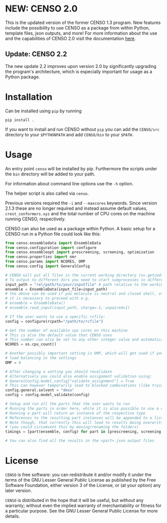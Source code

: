 # NEW: CENSO 2.0
This is the updated version of the former CENSO 1.3 program. New features include the possibility to use CENSO as a package from within Python, template files, json outputs, and more! For more information about the use and the capabilities of CENSO 2.0 visit the documentation [here](https://xtb-docs.readthedocs.io/en/latest/CENSO_docs/censo.html).

## Update: CENSO 2.2
The new update 2.2 improves upon version 2.0 by significantly upgrading the program's architecture, which is especially important for usage as a Python package.

# Installation
Can be installed using `pip` by running

    pip install .

If you want to install and run CENSO without `pip` you can add the `CENSO/src` directory to your `$PYTHONPATH` and add `CENSO/bin` to your `$PATH`.

# Usage
An entry point `censo` will be installed by pip. Furthermore the scripts under the `bin` directory will be added to your path.

For information about command line options use the `-h` option.

The helper script is also called via `censo`.

Previous versions required the ``-i`` and ``--maxcores`` keywords. Since version 2.1.3 these are no longer required 
and instead assume default values, ``crest_conformers.xyz`` and the total number of CPU cores on the machine 
running CENSO, respectively.

CENSO can also be used as a package within Python. A basic setup for a CENSO run in a Python file could look like this:
```python
from censo.ensembledata import EnsembleData
from censo.configuration import configure
from censo.ensembleopt import prescreening, screening, optimization
from censo.properties import nmr
from censo.params import NCORES, OMP
from censo.config import GeneralConfig

# CENSO will put all files in the current working directory (os.getcwd())
# To output to different dirs you need to start subprocesses in different working directories using e.g. subprocess.Popen
input_path = "rel/path/to/your/inputfile" # path relative to the working directory
ensemble = EnsembleData(input_file=input_path) 
# the above can be used if you molecule is neutral and closed shell, otherwise
# it is necessary to proceed with e.g.
# ensemble = EnsembleData()
# ensemble.read_input(input_path, charge=-1, unpaired=1)

# If the user wants to use a specific rcfile:
config = configure(rcpath="/path/to/rcfile")

# Get the number of available cpu cores on this machine
# This is also the default value that CENSO uses
# This number can also be set to any other integer value and automatically checked for validity
NCORES = os.cpu_count()

# Another possibly important setting is OMP, which will get used if you disabled the automatic 
# load balancing in the settings
OMP = 4

# After changing a setting you should revalidate
# Alternatively you could also enable assignment validation using:
# GeneralConfig.model_config["validate_assignment"] = True
# This can however temporarily lead to blocked combinations (like trying to use COSMORS with ORCA)
config.general.solvent = "dmso"
config = config.model_validate(config)

# Setup and run all the parts that the user wants to run
# Running the parts in order here, while it is also possible to use a custom order or run some parts multiple times
# Running a part will return an instance of the respective type
# References to the resulting part instances will be appended to a list in the EnsembleData object (ensemble.results)
# Note though, that currently this will lead to results being overwritten in your working directory
# (you could circumvent this by moving/renaming the folders)
timings = [part(ensemble, config) for part in [prescreening, screening, optimization, nmr]]

# You can also find all the results in the <part>.json output files
```

# License

``CENSO`` is free software: you can redistribute it and/or modify it under
the terms of the GNU Lesser General Public License as published by
the Free Software Foundation, either version 3 of the License, or
(at your option) any later version.

``CENSO`` is distributed in the hope that it will be useful,
but without any warranty; without even the implied warranty of
merchantability or fitness for a particular purpose. See the
GNU Lesser General Public License for more details.
